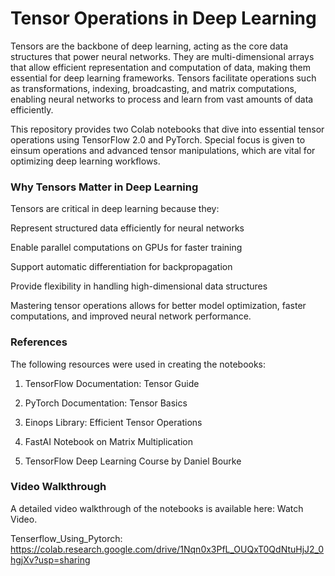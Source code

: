 # Tensor Operations in Deep Learning

Tensors are the backbone of deep learning, acting as the core data structures that power neural networks. They are multi-dimensional arrays that allow efficient representation and computation of data, making them essential for deep learning frameworks. Tensors facilitate operations such as transformations, indexing, broadcasting, and matrix computations, enabling neural networks to process and learn from vast amounts of data efficiently.

This repository provides two Colab notebooks that dive into essential tensor operations using TensorFlow 2.0 and PyTorch. Special focus is given to einsum operations and advanced tensor manipulations, which are vital for optimizing deep learning workflows.

### Why Tensors Matter in Deep Learning

Tensors are critical in deep learning because they:

Represent structured data efficiently for neural networks

Enable parallel computations on GPUs for faster training

Support automatic differentiation for backpropagation

Provide flexibility in handling high-dimensional data structures

Mastering tensor operations allows for better model optimization, faster computations, and improved neural network performance.

### References

The following resources were used in creating the notebooks:

1) TensorFlow Documentation: Tensor Guide

2) PyTorch Documentation: Tensor Basics

3) Einops Library: Efficient Tensor Operations

4) FastAI Notebook on Matrix Multiplication

5) TensorFlow Deep Learning Course by Daniel Bourke

### Video Walkthrough

A detailed video walkthrough of the notebooks is available here: Watch Video.


Tenserflow_Using_Pytorch: https://colab.research.google.com/drive/1Nqn0x3PfL_OUQxT0QdNtuHjJ2_0hgjXv?usp=sharing




